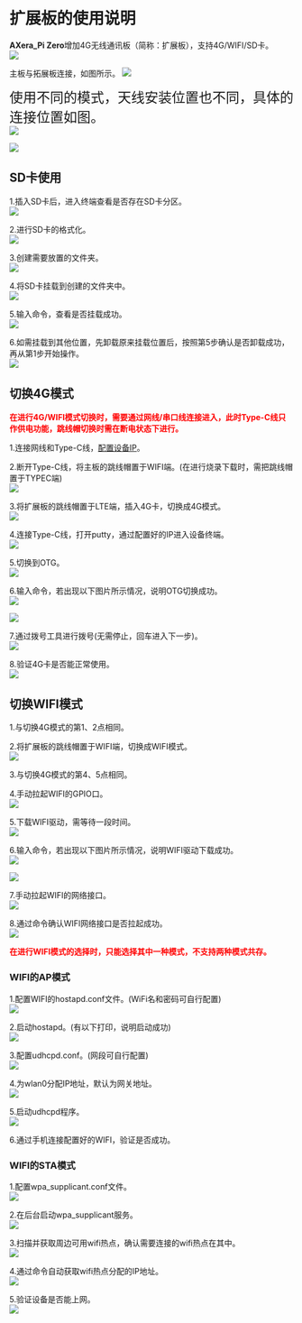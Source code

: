 # 扩展板的使用说明

**AXera_Pi Zero**增加4G无线通讯板（简称：扩展板），支持4G/WIFI/SD卡。<br />
![](./media/board/board_1.png)

主板与拓展板连接，如图所示。
![](./media/board/board_4.png)

<font size="5">使用不同的模式，天线安装位置也不同，具体的连接位置如图。</font><br />
![](./media/board/board_2.jpg)

![](./media/board/board_3.jpg)

## SD卡使用

1.插入SD卡后，进入终端查看是否存在SD卡分区。<br />
![](./media/board/SD/sd_1.png)

2.进行SD卡的格式化。<br />
![](./media/board/SD/sd_2.png)

3.创建需要放置的文件夹。<br />
![](./media/board/SD/sd_3.jpg)

4.将SD卡挂载到创建的文件夹中。<br />
![](./media/board/SD/sd_4.png)

5.输入命令，查看是否挂载成功。<br />
![](./media/board/SD/sd_5.jpg)

6.如需挂载到其他位置，先卸载原来挂载位置后，按照第5步确认是否卸载成功，再从第1步开始操作。<br />
![](./media/board/SD/sd_6.png)

## 切换4G模式

<font color="red"><b>在进行4G/WIFI模式切换时，需要通过网线/串口线连接进入，此时Type-C线只作供电功能，跳线帽切换时需在断电状态下进行。</font></b>

1.连接网线和Type-C线，<a href="https://axera-pi-zero-docs-cn.readthedocs.io/zh-cn/latest/doc_guide_faq.html">配置设备IP</a>。

2.断开Type-C线，将主板的跳线帽置于WIFI端。(在进行烧录下载时，需把跳线帽置于TYPEC端)<br />
![](./media/board/4G/board_6.jpg)

3.将扩展板的跳线帽置于LTE端，插入4G卡，切换成4G模式。<br />
![](./media/board/4G/board_7.jpg)

4.连接Type-C线，打开putty，通过配置好的IP进入设备终端。<br />
![](./media/board/4G/board_8.jpg)

5.切换到OTG。<br />
![](./media/board/4G/board_2.jpg)

6.输入命令，若出现以下图片所示情况，说明OTG切换成功。<br />
![](./media/board/4G/board_3.jpg)

![](./media/board/4G/board_4.jpg)

7.通过拨号工具进行拨号(无需停止，回车进入下一步)。<br />
![](./media/board/4G/board_5.png)

8.验证4G卡是否能正常使用。<br />
![](./media/board/4G/board_9.jpg)

## 切换WIFI模式

1.与切换4G模式的第1、2点相同。<br />

2.将扩展板的跳线帽置于WIFI端，切换成WIFI模式。<br />
![](./media/board/wifi/wifi_1.jpg)

3.与切换4G模式的第4、5点相同。<br />

4.手动拉起WIFI的GPIO口。<br />
![](./media/board/wifi/wifi_8.png)

5.下载WIFI驱动，需等待一段时间。<br />
![](./media/board/wifi/wifi_2.jpg)

6.输入命令，若出现以下图片所示情况，说明WIFI驱动下载成功。<br />
![](./media/board/wifi/wifi_3.png)

![](./media/board/wifi/wifi_4.png)

7.手动拉起WIFI的网络接口。<br />
![](./media/board/wifi/wifi_5.jpg)

8.通过命令确认WIFI网络接口是否拉起成功。<br />
![](./media/board/wifi/wifi_6.jpg)

<font color="red"><b>在进行WIFI模式的选择时，只能选择其中一种模式，不支持两种模式共存。</font></b>

### WIFI的AP模式

1.配置WIFI的hostapd.conf文件。(WiFi名和密码可自行配置)<br />
![](./media/board/wifi/AP/ap_1.png)

2.启动hostapd。(有以下打印，说明启动成功)<br />
![](./media/board/wifi/AP/ap_2.png)

3.配置udhcpd.conf。(网段可自行配置)<br />
![](./media/board/wifi/AP/ap_3.jpg)

4.为wlan0分配IP地址，默认为网关地址。<br />
![](./media/board/wifi/AP/ap_4.jpg)

5.启动udhcpd程序。<br />
![](./media/board/wifi/AP/ap_5.jpg)

6.通过手机连接配置好的WIFI，验证是否成功。<br />


### WIFI的STA模式

1.配置wpa_supplicant.conf文件。<br />
![](./media/board/wifi/STA/sta_1.jpg)

2.在后台启动wpa_supplicant服务。<br />
![](./media/board/wifi/STA/sta_2.png)

3.扫描并获取周边可用wifi热点，确认需要连接的wifi热点在其中。<br />
![](./media/board/wifi/STA/sta_3.jpg)

4.通过命令自动获取wifi热点分配的IP地址。<br />
![](./media/board/wifi/STA/sta_4.jpg)

5.验证设备是否能上网。<br />
![](./media/board/wifi/STA/sta_5.jpg)


